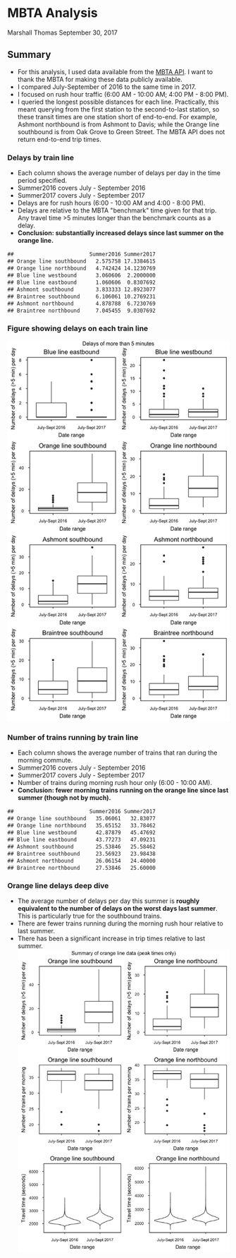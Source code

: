 MBTA Analysis
================
Marshall Thomas
September 30, 2017

Summary
-------

-   For this analysis, I used data available from the [MBTA API](http://realtime.mbta.com/Portal/Home/Documents). I want to thank the MBTA for making these data publicly available.
-   I compared July-September of 2016 to the same time in 2017.
-   I focused on rush hour traffic (6:00 AM - 10:00 AM; 4:00 PM - 8:00 PM).
-   I queried the longest possible distances for each line. Practically, this meant querying from the first station to the second-to-last station, so these transit times are one station short of end-to-end. For example, Ashmont northbound is from Ashmont to Davis; while the Orange line southbound is from Oak Grove to Green Street. The MBTA API does not return end-to-end trip times.

### Delays by train line

-   Each column shows the average number of delays per day in the time period specified.
-   Summer2016 covers July - September 2016
-   Summer2017 covers July - September 2017
-   Delays are for rush hours (6:00 - 10:00 AM and 4:00 - 8:00 PM).
-   Delays are relative to the MBTA "benchmark" time given for that trip. Any travel time \>5 minutes longer than the benchmark counts as a delay.
-   **Conclusion: substantially increased delays since last summer on the orange line.**

<!-- -->

    ##                        Summer2016 Summer2017
    ## Orange line southbound   2.575758 17.3384615
    ## Orange line northbound   4.742424 14.1230769
    ## Blue line westbound      3.060606  2.2000000
    ## Blue line eastbound      1.060606  0.8307692
    ## Ashmont southbound       3.833333 12.8923077
    ## Braintree southbound     6.106061 10.2769231
    ## Ashmont northbound       4.878788  6.7230769
    ## Braintree northbound     7.045455  9.0307692

### Figure showing delays on each train line

![](MBTA_calculations_files/figure-markdown_github-ascii_identifiers/figure1-1.png)

### Number of trains running by train line

-   Each column shows the average number of trains that ran during the morning commute.
-   Summer2016 covers July - September 2016
-   Summer2017 covers July - September 2017
-   Number of trains during morning rush hour only (6:00 - 10:00 AM).
-   **Conclusion: fewer morning trains running on the orange line since last summer (though not by much).**

<!-- -->

    ##                        Summer2016 Summer2017
    ## Orange line southbound   35.06061   32.83077
    ## Orange line northbound   35.65152   33.78462
    ## Blue line westbound      42.87879   45.47692
    ## Blue line eastbound      43.77273   47.09231
    ## Ashmont southbound       25.53846   25.58462
    ## Braintree southbound     23.56923   23.98438
    ## Ashmont northbound       26.06154   24.40000
    ## Braintree northbound     27.53846   25.60000

### Orange line delays deep dive

-   The average number of delays per day this summer is **roughly equivalent to the number of delays on the worst days last summer**. This is particularly true for the southbound trains.
-   There are fewer trains running during the morning rush hour relative to last summer.
-   There has been a significant increase in trip times relative to last summer. ![](MBTA_calculations_files/figure-markdown_github-ascii_identifiers/figure2-1.png)
